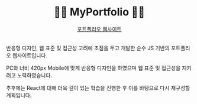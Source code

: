 <div align="center">
  <h1>👨‍💻 MyPortfolio 👨‍💻</h1>
  <a href="https://ork-portfolio.vercel.app/">포트폴리오 웹사이트</a>
</div>
<br/>

반응형 디자인, 웹 표준 및 접근성 고려에 초점을 두고 개발한 순수 JS 기반의 포트폴리오 웹사이트입니다.

PC와 너비 420px Mobile에 맞게 반응형 디자인을 하였으며 웹 표준 및 접근성을 지키려고 노력하였습니다.

추후에는 React에 대해 더욱 깊이 있는 학습을 진행한 후 이를 바탕으로 다시 재구성할 계획입니다.
